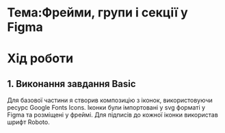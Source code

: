 # Тема:Фрейми, групи і секції у Figma

# Хід роботи

## 1. Виконання завдання Basic
 Для базової частини я створив композицію з іконок, використовуючи ресурс Google Fonts Icons.
 Іконки були імпортовані у svg форматі у Figma та розміщені у фреймі. Для підписів до кожної іконки використав шрифт Roboto.
